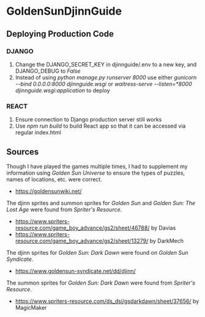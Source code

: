 # GoldenSunDjinnGuide

## Deploying Production Code

### DJANGO

1. Change the DJANGO_SECRET_KEY in djinnguide/.env to a new key, and DJANGO_DEBUG to *False*
2. Instead of using *python manage.py runserver 8000* use either *gunicorn --bind 0.0.0.0:8000 djinnguide.wsgi* or *waitress-serve --listen=\*8000 djinnguide.wsgi:application* to deploy

### REACT

1. Ensure connection to Django production server still works
2. Use *npm run build* to build React app so that it can be accessed via regular index.html

## Sources
Though I have played the games multiple times, I had to supplement my information using *Golden Sun Universe* to ensure the types of puzzles, names of locations, etc. were correct.
* https://goldensunwiki.net/

The djinn sprites and summon sprites for *Golden Sun* and *Golden Sun: The Lost Age* were found from *Spriter's Resource*.
* https://www.spriters-resource.com/game_boy_advance/gs2/sheet/46788/ by Davias
* https://www.spriters-resource.com/game_boy_advance/gs2/sheet/13279/ by DarkMech

The djinn sprites for *Golden Sun: Dark Dawn* were found on *Golden Sun Syndicate*.
* https://www.goldensun-syndicate.net/dd/djinn/

The summon sprites for *Golden Sun: Dark Dawn* were found from *Spriter's Resource*.
* https://www.spriters-resource.com/ds_dsi/gsdarkdawn/sheet/37656/ by MagicMaker
